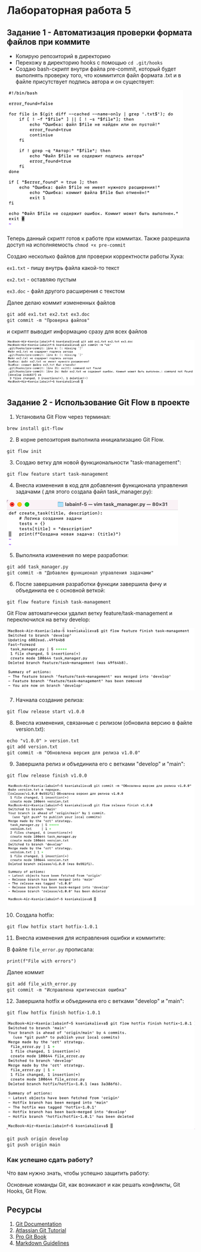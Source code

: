 # Лабораторная работа 5

## Задание 1 - Автоматизация проверки формата файлов при коммите

- Копирую репозиторий в директорию
- Перехожу в директорию hooks с помощью `cd .git/hooks`
- Создаю bash-скрипт внутри файла pre-commit, который будет выполнять проверку того, что коммитится файл формата .txt и в файле присутствует подпись автора и он существует:

![image](bash.png)

Теперь данный скрипт готов к работе при коммитах. Также разрешила доступ на исполняемость `chmod +x pre-commit`

Создаю несколько файлов для проверки корректности работы Хука:

`ex1.txt` - пишу внутрь файла какой-то текст

`ex2.txt` - оставляю пустым 

`ex3.doc` - файл другого расширения с текстом

Далее делаю коммит измененных файлов
```
git add ex1.txt ex2.txt ex3.doc
git commit -m "Проверка файлов"
```

и скрипт выводит информацию сразу для всех файлов

![image](results.png)

## Задание 2 - Использование Git Flow в проекте

1. Установила Git Flow через терминал:

```
brew install git-flow
```

2. В корне репозитория выполнила инициализацию Git Flow.

```
git flow init
```

3. Создаю ветку для новой функциональности "task-management":

```
git flow feature start task-management
```

4. Внесла изменения в код для добавления функционала управления задачами ( для этого создала файл task_manager.py):

![image](createtask.png)

5. Выполнила изменения по мере разработки:

```
git add task_manager.py
git commit -m "Добавлен функционал управления задачами"
```

6. После завершения разработки функции завершила фичу и объединила ее с основной веткой:

```
git flow feature finish task-management
```
Git Flow автоматически удалил ветку feature/task-management и переключился на ветку develop:

![image](finishtask.png)

7. Начнала создание релиза:

```
git flow release start v1.0.0
```

8. Внесла изменения, связанные с релизом (обновила версию в файле version.txt):

```
echo "v1.0.0" > version.txt
git add version.txt
git commit -m "Обновлена версия для релиза v1.0.0"

```

9. Завершила релиз и объединила его с ветками "develop" и "main":

```
git flow release finish v1.0.0
```
![image](finishrelease.png)

10. Создала hotfix:

```
git flow hotfix start hotfix-1.0.1
```

11. Внесла изменения для исправления ошибки и коммитите:

В файле `file_error.py` прописала:

```
print(f"File with errors")
```

Далее коммит
```
git add file_with_error.py
git commit -m "Исправлена критическая ошибка"
```

12. Завершила hotfix и объединила его с ветками "develop" и "main":

```
git flow hotfix finish hotfix-1.0.1
```
![image](hotfix.png)

```
git push origin develop
git push origin main

```
### Как успешно сдать работу?

Что вам нужно знать, чтобы успешно защитить работу:

Основные команды Git, как возникают и как решать конфликты, Git Hooks, Git Flow. 

## Ресурсы

1. [Git Documentation](https://git-scm.com/doc)
2. [Atlassian Git Tutorial](https://www.atlassian.com/git/tutorials)
3. [Pro Git Book](https://git-scm.com/book/en/v2)
4. [Markdown Guidelines](https://docs.github.com/ru/get-started/writing-on-github/getting-started-with-writing-and-formatting-on-github/basic-writing-and-formatting-syntax)
